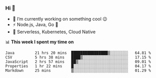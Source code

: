 ### Hi 👋

<!--
**nodejh/nodejh** is a ✨ _special_ ✨ repository because its `README.md` (this file) appears on your GitHub profile.

Here are some ideas to get you started:

- 🔭 I’m currently working on ...
- 🌱 I’m currently learning ...
- 👯 I’m looking to collaborate on ...
- 🤔 I’m looking for help with ...
- 💬 Ask me about ...
- 📫 How to reach me: ...
- 😄 Pronouns: ...
- ⚡ Fun fact: ...
-->

- 🔭 I’m currently working on something cool :wink:
- ⚡ Node.js, Java, Go :thought_balloon:
- 🤖 Serverless, Kubernetes, Cloud Native

📊 **This week I spent my time on**

<!--START_SECTION:waka-->
```text
Java         21 hrs 20 mins  ████████████████▒░░░░░░░░   64.81 % 
CSV          5 hrs 38 mins   ████▒░░░░░░░░░░░░░░░░░░░░   17.15 % 
JavaScript   2 hrs 57 mins   ██▒░░░░░░░░░░░░░░░░░░░░░░   09.01 % 
Properties   1 hr 22 mins    █░░░░░░░░░░░░░░░░░░░░░░░░   04.17 % 
Markdown     25 mins         ▒░░░░░░░░░░░░░░░░░░░░░░░░   01.29 % 
```
<!--END_SECTION:waka-->


<!--
:traffic_light: **Visitors**

![visitors](https://visitor-badge.glitch.me/badge?page_id=nodejh.nodejh)
-->
